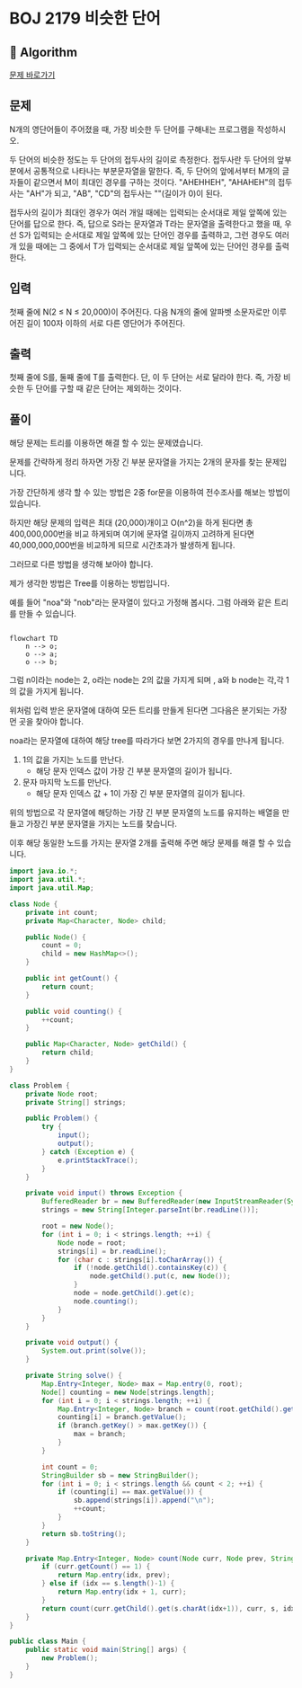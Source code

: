 # BOJ 2179 비슷한 단어

## :100: Algorithm

[문제 바로가기](https://www.acmicpc.net/problem/2179)

## 문제

N개의 영단어들이 주어졌을 때, 가장 비슷한 두 단어를 구해내는 프로그램을 작성하시오.

두 단어의 비슷한 정도는 두 단어의 접두사의 길이로 측정한다. 접두사란 두 단어의 앞부분에서 공통적으로 나타나는 부분문자열을 말한다. 즉, 두 단어의 앞에서부터 M개의 글자들이 같으면서 M이 최대인 경우를 구하는 것이다. "AHEHHEH", "AHAHEH"의 접두사는 "AH"가 되고, "AB", "CD"의 접두사는 ""(길이가 0)이 된다.

접두사의 길이가 최대인 경우가 여러 개일 때에는 입력되는 순서대로 제일 앞쪽에 있는 단어를 답으로 한다. 즉, 답으로 S라는 문자열과 T라는 문자열을 출력한다고 했을 때, 우선 S가 입력되는 순서대로 제일 앞쪽에 있는 단어인 경우를 출력하고, 그런 경우도 여러 개 있을 때에는 그 중에서 T가 입력되는 순서대로 제일 앞쪽에 있는 단어인 경우를 출력한다.

## 입력

첫째 줄에 N(2 ≤ N ≤ 20,000)이 주어진다. 다음 N개의 줄에 알파벳 소문자로만 이루어진 길이 100자 이하의 서로 다른 영단어가 주어진다.

## 출력

첫째 줄에 S를, 둘째 줄에 T를 출력한다. 단, 이 두 단어는 서로 달라야 한다. 즉, 가장 비슷한 두 단어를 구할 때 같은 단어는 제외하는 것이다.

## 풀이

해당 문제는 트리를 이용하면 해결 할 수 있는 문제였습니다.

문제를 간략하게 정리 하자면 가장 긴 부분 문자열을 가지는 2개의 문자를 찾는 문제입니다.

가장 간단하게 생각 할 수 있는 방법은 2중 for문을 이용하여 전수조사를 해보는 방법이 있습니다.

하지만 해당 문제의 입력은 최대 (20,000)개이고 O(n^2)을 하게 된다면 총 400,000,000번을 비교 하게되며 여기에 문자열 길이까지 고려하게 된다면 40,000,000,000번을 비교하게 되므로 시간초과가 발생하게 됩니다.

그러므로 다른 방법을 생각해 보아야 합니다.

제가 생각한 방법은 Tree를 이용하는 방법입니다.

예를 들어 "noa"와 "nob"라는 문자열이 있다고 가정해 봅시다.
그럼 아래와 같은 트리를 만들 수 있습니다.

```mermaid

flowchart TD
	n --> o;
	o --> a;
	o --> b;
```

그럼 n이라는 node는 2, o라는 node는 2의 값을 가지게 되며 , a와 b node는 각,각 1의 값을 가지게 됩니다.

위처럼 입력 받은 문자열에 대하여 모든 트리를 만들게 된다면 그다음은 분기되는 가장 먼 곳을 찾아야 합니다.

noa라는 문자열에 대하여 해당 tree를 따라가다 보면 2가지의 경우를 만나게 됩니다. 
1. 1의 값을 가지는 노드를 만난다.
	- 해당 문자 인덱스 값이 가장 긴 부분 문자열의 길이가 됩니다.
2. 문자 마지막 노드를 만난다.
	- 해당 문자 인덱스 값 + 1이 가장 긴 부분 문자열의 길이가 됩니다.

위의 방법으로 각 문자열에 해당하는 가장 긴 부분 문자열의 노드를 유지하는 배열을 만들고 가장긴 부분 문자열을 가지는 노드를 찾습니다.

이후 해당 동일한 노드를 가지는 문자열 2개를 출력해 주면 해당 문제를 해결 할 수 있습니다.

```java
import java.io.*;
import java.util.*;
import java.util.Map;

class Node {
    private int count;
    private Map<Character, Node> child;

    public Node() {
        count = 0;
        child = new HashMap<>();
    }

    public int getCount() {
        return count;
    }

    public void counting() {
        ++count;
    }

    public Map<Character, Node> getChild() {
        return child;
    }
}

class Problem {
    private Node root;
    private String[] strings;

    public Problem() {
        try {
            input();
            output();
        } catch (Exception e) {
            e.printStackTrace();
        }
    }

    private void input() throws Exception {
        BufferedReader br = new BufferedReader(new InputStreamReader(System.in));
        strings = new String[Integer.parseInt(br.readLine())];

        root = new Node();
        for (int i = 0; i < strings.length; ++i) {
            Node node = root;
            strings[i] = br.readLine();
            for (char c : strings[i].toCharArray()) {
                if (!node.getChild().containsKey(c)) {
                    node.getChild().put(c, new Node());
                }
                node = node.getChild().get(c);
                node.counting();
            }
        }
    }

    private void output() {
        System.out.print(solve());
    }   

    private String solve() {
        Map.Entry<Integer, Node> max = Map.entry(0, root);
        Node[] counting = new Node[strings.length];
        for (int i = 0; i < strings.length; ++i) {
            Map.Entry<Integer, Node> branch = count(root.getChild().get(strings[i].charAt(0)), root, strings[i], 0);
            counting[i] = branch.getValue();
            if (branch.getKey() > max.getKey()) {
                max = branch;
            }
        }

        int count = 0;
        StringBuilder sb = new StringBuilder();
        for (int i = 0; i < strings.length && count < 2; ++i) {
            if (counting[i] == max.getValue()) {
                sb.append(strings[i]).append("\n");
                ++count;
            }
        }
        return sb.toString();
    }

    private Map.Entry<Integer, Node> count(Node curr, Node prev, String s, int idx) {
        if (curr.getCount() == 1) {
            return Map.entry(idx, prev);
        } else if (idx == s.length()-1) {
            return Map.entry(idx + 1, curr);
        }
        return count(curr.getChild().get(s.charAt(idx+1)), curr, s, idx+1);
    }
}

public class Main {
    public static void main(String[] args) {
        new Problem();
    }
}

```